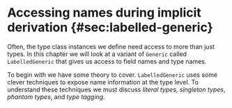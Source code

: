 # Accessing names during implicit derivation {#sec:labelled-generic}

Often, the type class instances we define
need access to more than just types.
In this chapter we will look at 
a variant of `Generic` called `LabelledGeneric`
that gives us access to field names and type names.

To begin with we have some theory to cover.
`LabelledGeneric` uses some clever techniques
to expose name information at the type level.
To understand these techniques 
we must discuss *literal types*, 
*singleton types*,
*phantom types*, 
and *type tagging*.
